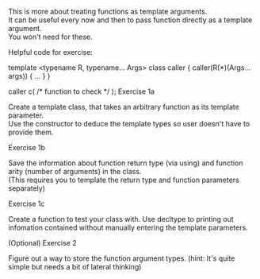 This is more about treating functions as template arguments.  
It can be useful every now and then to pass function directly as a template argument.  
You won't need <functional> for these.

Helpful code for exercise:

template <typename R, typename... Args>
class caller
{
    caller(R(*)(Args... args)) { ... }
}

caller c( /* function to check */ );
Exercise 1a

Create a template class, that takes an arbitrary function as its template parameter.  
Use the constructor to deduce the template types so user doesn't have to provide them.

 

Exercise 1b

Save the information about function return type (via using) and function arity (number of arguments) in the class.  
(This requires you to template the return type and function parameters separately)

 

Exercise 1c

Create a function to test your class with.  Use decltype to printing out infomation contained without manually entering the template parameters.

 

(Optional) Exercise 2

Figure out a way to store the function argument types.  (hint: It's quite simple but needs a bit of lateral thinking)

